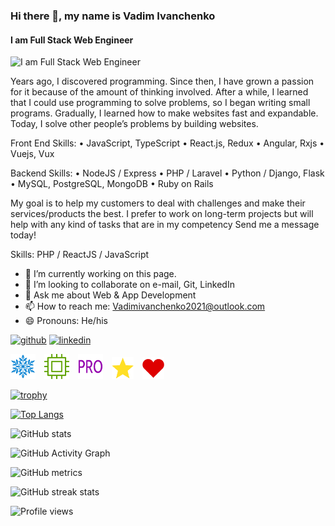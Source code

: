### Hi there 👋, my name is Vadim Ivanchenko
#### I am Full Stack Web Engineer 
![I am Full Stack Web Engineer ](https://cdn.dribbble.com/users/673428/screenshots/6256511/chatbot-kiu.gif)

Years ago, I discovered programming. Since then, I have grown a passion for it because of the amount of thinking involved. After a while, I learned that I could use programming to solve problems, so I began writing small programs. Gradually, I learned how to make websites fast and expandable. Today, I solve other people’s problems by building websites.

Front End Skills:
• JavaScript, TypeScript
• React.js, Redux
• Angular, Rxjs
• Vuejs, Vux

Backend Skills:
• NodeJS / Express
• PHP / Laravel
• Python / Django, Flask
• MySQL, PostgreSQL, MongoDB
• Ruby on Rails

My goal is to help my customers to deal with challenges and make their services/products the best. I prefer to work on long-term projects but will help with any kind of tasks that are in my competency
Send me a message today!

Skills: PHP / ReactJS / JavaScript 

- 🔭 I’m currently working on this page. 
- 👯 I’m looking to collaborate on e-mail, Git, LinkedIn 
- 💬 Ask me about Web & App Development 
- 📫 How to reach me: Vadimivanchenko2021@outlook.com 
- 😄 Pronouns: He/his 


[<img src='https://cdn.jsdelivr.net/npm/simple-icons@3.0.1/icons/github.svg' alt='github' height='40'>](https://github.com/Vadimvanchenko)  [<img src='https://cdn.jsdelivr.net/npm/simple-icons@3.0.1/icons/linkedin.svg' alt='linkedin' height='40'>](https://www.linkedin.com/in/https://www.linkedin.com/in/vadim--ivanchenko//)  

<a href='https://archiveprogram.github.com/'><img src='https://raw.githubusercontent.com/acervenky/animated-github-badges/master/assets/acbadge.gif' width='40' height='40'></a> <a href='https://docs.github.com/en/developers'><img src='https://raw.githubusercontent.com/acervenky/animated-github-badges/master/assets/devbadge.gif' width='40' height='40'></a> <a href='https://github.com/pricing'><img src='https://raw.githubusercontent.com/acervenky/animated-github-badges/master/assets/pro.gif' width='40' height='40'></a> <a href='https://stars.github.com/'><img src='https://raw.githubusercontent.com/acervenky/animated-github-badges/master/assets/starbadge.gif' width='35' height='35'></a> <a href='https://docs.github.com/en/github/supporting-the-open-source-community-with-github-sponsors'><img src='https://raw.githubusercontent.com/acervenky/animated-github-badges/master/assets/sponsorbadge.gif' width='35' height='35'></a> 

[![trophy](https://github-profile-trophy.vercel.app/?username=Vadimvanchenko)](https://github.com/ryo-ma/github-profile-trophy)

[![Top Langs](https://github-readme-stats.vercel.app/api/top-langs/?username=Vadimvanchenko)](https://github.com/anuraghazra/github-readme-stats)

![GitHub stats](https://github-readme-stats.vercel.app/api?username=Vadimvanchenko&show_icons=true&count_private=true)  

![GitHub Activity Graph](https://activity-graph.herokuapp.com/graph?username=Vadimvanchenko)  

![GitHub metrics](https://metrics.lecoq.io/Vadimvanchenko)  

![GitHub streak stats](https://github-readme-streak-stats.herokuapp.com/?user=Vadimvanchenko)  

![Profile views](https://gpvc.arturio.dev/Vadimvanchenko)  
